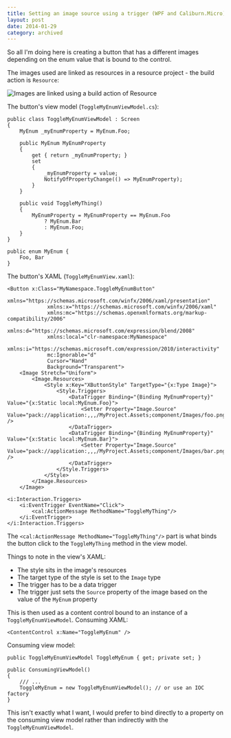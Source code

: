 ```yaml
---
title: Setting an image source using a trigger (WPF and Caliburn.Micro)
layout: post
date: 2014-01-29
category: archived
---
```


So all I'm doing here is creating a button that has a different images depending on the enum value that is bound to the control.

The images used are linked as resources in a resource project - the build action is `Resource`:

![Images are linked using a build action of Resource](https://snag.gy/o9v6X.jpg)

The button's view model (`ToggleMyEnumViewModel.cs`):

    public class ToggleMyEnumViewModel : Screen
    {
        MyEnum _myEnumProperty = MyEnum.Foo;

        public MyEnum MyEnumProperty
        {
            get { return _myEnumProperty; }
            set
            {
                _myEnumProperty = value;
                NotifyOfPropertyChange(() => MyEnumProperty);
            }
        }

        public void ToggleMyThing()
        {
            MyEnumProperty = MyEnumProperty == MyEnum.Foo
                ? MyEnum.Bar
                : MyEnum.Foo;
        }
    }

    public enum MyEnum {
        Foo, Bar
    }

The button's XAML (`ToggleMyEnumView.xaml`):

    <Button x:Class="MyNamespace.ToggleMyEnumButton"
                 xmlns="https://schemas.microsoft.com/winfx/2006/xaml/presentation"
                 xmlns:x="https://schemas.microsoft.com/winfx/2006/xaml"
                 xmlns:mc="https://schemas.openxmlformats.org/markup-compatibility/2006" 
                 xmlns:d="https://schemas.microsoft.com/expression/blend/2008"
                 xmlns:local="clr-namespace:MyNamespace"
                 xmlns:i="https://schemas.microsoft.com/expression/2010/interactivity"
                 mc:Ignorable="d" 
                 Cursor="Hand"
                 Background="Transparent">
        <Image Stretch="Uniform">
            <Image.Resources>
                <Style x:Key="XButtonStyle" TargetType="{x:Type Image}">
                    <Style.Triggers>
                        <DataTrigger Binding="{Binding MyEnumProperty}" Value="{x:Static local:MyEnum.Foo}">
                            <Setter Property="Image.Source" Value="pack://application:,,,/MyProject.Assets;component/Images/foo.png" />
                        </DataTrigger>
                        <DataTrigger Binding="{Binding MyEnumProperty}" Value="{x:Static local:MyEnum.Bar}">
                            <Setter Property="Image.Source" Value="pack://application:,,,/MyProject.Assets;component/Images/bar.png" />
                        </DataTrigger>
                    </Style.Triggers>
                </Style>
            </Image.Resources>
        </Image>
 
    <i:Interaction.Triggers>
        <i:EventTrigger EventName="Click">
            <cal:ActionMessage MethodName="ToggleMyThing"/>
        </i:EventTrigger>
    </i:Interaction.Triggers>

   </Button>

The `<cal:ActionMessage MethodName="ToggleMyThing"/>` part is what binds the button click to the `ToggleMyThing` method in the view model.

Things to note in the view's XAML:

- The style sits in the image's resources
- The target type of the style is set to the `Image` type
- The trigger has to be a data trigger
- The trigger just sets the `Source` property of the image based on the value of the `MyEnum` property

This is then used as a content control bound to an instance of a `ToggleMyEnumViewModel`. Consuming XAML:

    <ContentControl x:Name="ToggleMyEnum" />

Consuming view model:

    public ToggleMyEnumViewModel ToggleMyEnum { get; private set; }

    public ConsumingViewModel()
    {
        /// ...
        ToggleMyEnum = new ToggleMyEnumViewModel(); // or use an IOC factory
    }

This isn't exactly what I want, I would prefer to bind directly to a property on the consuming view model rather than indirectly with the `ToggleMyEnumViewModel`.
